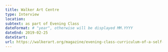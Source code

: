 ```yaml
---
title: Walker Art Centre
type: Interview
location:
subtext: as part of Evening Class
dateFormat: # "year", otherwise will be displayed MM.YYYY
dateEnd: 2019-02-25
dateStart:
url: https://walkerart.org/magazine/evening-class-curriculum-of-a-self-organized-learning-experiment
---
```

